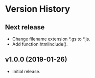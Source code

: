 # Version History

## Next release
- Change filename extension *.gs to *.js.
- Add function htmlInclude().


## v1.0.0 (2019-01-26)
- Initial release.
